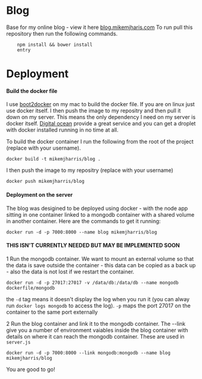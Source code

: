 Blog             
========================

Base for my online blog - view it here [blog.mikemjharis.com](http://blog.mikemjharris.com) To run pull this repository then run the following commands.

```
    npm install && bower install
    entry
```




Deployment
===========================

#### Build the docker file 
I use [boot2docker](https://github.com/boot2docker/boot2docker) on my mac to build the docker file.  If you are on linux just use docker itself.  I then push the image to my repositry and then pull it down on my server.  This means the only dependency I need on my server is docker itself. [Digital ocean](https://www.digitalocean.com/) provide a great service and you can get a droplet with docker installed running in no time at all.

To build the docker container I run the following from the root of the project (replace with your username).

```
docker build -t mikemjharris/blog .
```

I then push the image to my repositry (replace with your username)

```
docker push mikemjharris/blog
```


#### Deployment on the server
The blog was desigined to be deployed using docker - with the node app sitting in one container linked to a mongodb container with a shared volume in another container.  Here are the commands to get it running:

```
docker run -d -p 7000:8000 --name blog mikemjharris/blog
```


#### THIS ISN'T CURRENTLY NEEDED BUT MAY BE IMPLEMENTED SOON
1 Run the mongodb container.  We want to mount an external volume so that the data is save outside the container - this data can be copied as a back up - also the data is not lost if we restart the container. 
```
docker run -d -p 27017:27017 -v /data/db:/data/db --name mongodb dockerfile/mongodb
```
the `-d` tag means it doesn't display the log when you run it (you can alway run `docker logs mongodb` to access the log). `-p` maps the port 27017 on the container to the same port externally

2 Run the blog container and link it to the mongodb container. The --link give you a number of environment vaiables inside the blog container with details on where it can reach the mongodb container.  These are used in `server.js`
```
docker run -d -p 7000:8000 --link mongodb:mongodb --name blog mikemjharris/blog
```

You are good to go!


